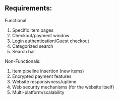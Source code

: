 







## Requirements:

Functional: 
1. Specific item pages
2. Checkout/payment window
3. Login authentication/Guest checkout
4. Categorized search
5. Search bar

Non-Functionals:
1. Item pipeline insertion (new items)
2. Encrypted payment features
3. Website responsivness/uptime
4. Web security mechanisms (for the website itself)
5. Multi-platform/scalability
